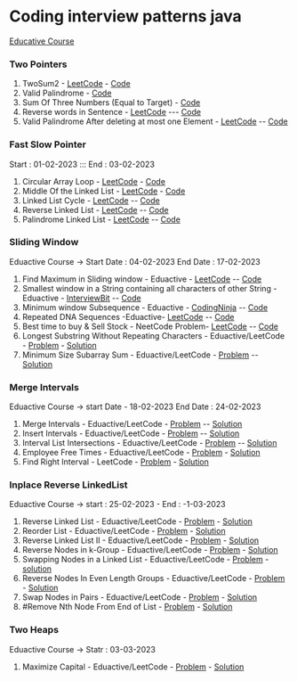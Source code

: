 
# Coding interview patterns java

[Educative Course](https://www.educative.io/courses/grokking-coding-interview-patterns-java/)

### Two Pointers
1. TwoSum2 - [LeetCode](https://leetcode.com/problems/two-sum-ii-input-array-is-sorted/description/) - [Code](https://github.com/gopalakrishnan-anbumani/AlgoDS/blob/main/src/com/practise/algo/patterns/two-pointers/TwoSum2.java)
2. Valid Palindrome - [Code](https://github.com/gopalakrishnan-anbumani/AlgoDS/blob/main/src/com/practise/algo/patterns/two-pointers/ValidPalindrome.java)
3. Sum Of Three Numbers (Equal to Target) - [Code](https://github.com/gopalakrishnan-anbumani/AlgoDS/blob/main/src/com/practise/algo/patterns/two-pointers/SumOfThree.java)
4. Reverse words in Sentence - [LeetCode](https://leetcode.com/problems/reverse-words-in-a-string/description/) --- [Code](https://github.com/gopalakrishnan-anbumani/AlgoDS/blob/main/src/com/practise/algo/patterns/two-pointers/ReverseWordsInSentence.java)
5. Valid Palindrome After deleting at most one Element - [LeetCode](https://leetcode.com/problems/valid-palindrome-ii/description/)  -- [Code](https://github.com/gopalakrishnan-anbumani/AlgoDS/blob/main/src/com/practise/algo/patterns/two-pointers/ValidPalindrom2.java)


### Fast Slow Pointer
Start : 01-02-2023 ::: End : 03-02-2023
1. Circular Array Loop - [LeetCode](https://leetcode.com/problems/circular-array-loop/description/) - [Code](https://github.com/gopalakrishnan-anbumani/AlgoDS/blob/main/src/com/practise/algo/patterns/fast-slow-pointer/CircularArrayLoop.java)
2. Middle Of the Linked List - [LeetCode](https://leetcode.com/problems/middle-of-the-linked-list/description/) - [Code](https://github.com/gopalakrishnan-anbumani/AlgoDS/blob/main/src/com/practise/algo/patterns/fast-slow-pointer/MiddleLinkedList.java)
3. Linked List Cycle - [LeetCode](https://leetcode.com/problems/linked-list-cycle/description/) -- [Code](https://github.com/gopalakrishnan-anbumani/AlgoDS/blob/main/src/com/practise/algo/patterns/fast-slow-pointer/LinkedListCycle.java)
4. Reverse Linked List - [LeetCode](https://leetcode.com/problems/reverse-linked-list/description/) -- [Code](https://github.com/gopalakrishnan-anbumani/AlgoDS/blob/main/src/com/practise/algo/patterns/fast-slow-pointer/ReverseLinkedList.java)
5. Palindrome Linked List - [LeetCode](https://leetcode.com/problems/palindrome-linked-list/description/) -- [Code](https://github.com/gopalakrishnan-anbumani/AlgoDS/blob/main/src/com/practise/algo/patterns/fast-slow-pointer/PalindromeLinkedList.java)


### Sliding Window
Eduactive Course -> Start Date : 04-02-2023  End Date : 17-02-2023
1. Find Maximum in Sliding window - Eduactive - [LeetCode](https://leetcode.com/problems/sliding-window-maximum/description/) -- [Code](https://github.com/gopalakrishnan-anbumani/AlgoDS/blob/main/src/com/practise/algo/patterns/sliding-window/FindMaxInWindow.java)
2. Smallest window in a String containing all characters of other String - Eduactive - [InterviewBit](https://www.interviewbit.com/problems/window-string/) -- [Code](https://github.com/gopalakrishnan-anbumani/AlgoDS/blob/main/src/com/practise/algo/patterns/sliding-window/MinWindowString.java)
3. Minimum window Subsequence - Eduactive - [CodingNinja](https://www.codingninjas.com/codestudio/problems/minimum-window-subsequence_2181133?leftPanelTab=0) -- [Code](https://github.com/gopalakrishnan-anbumani/AlgoDS/blob/main/src/com/practise/algo/patterns/sliding-window/MinWindowSubsequence.java)
4. Repeated DNA Sequences -Eduactive- [LeetCode](https://leetcode.com/problems/repeated-dna-sequences/description/) -- [Code](https://github.com/gopalakrishnan-anbumani/AlgoDS/blob/main/src/com/practise/algo/patterns/sliding-window/RepeatedDNASequences.java)
5. Best time to buy & Sell Stock - NeetCode Problem- [LeetCode](https://leetcode.com/problems/best-time-to-buy-and-sell-stock/description/) -- [Code](https://github.com/gopalakrishnan-anbumani/AlgoDS/blob/main/src/com/practise/algo/patterns/sliding-window/BestTimeToBuySellStock.java)
6. Longest Substring Without Repeating Characters - Eduactive/LeetCode - [Problem](https://leetcode.com/problems/longest-substring-without-repeating-characters/description/) - [Solution](https://github.com/gopalakrishnan-anbumani/AlgoDS/blob/main/src/com/practise/algo/patterns/sliding-window/LongestSubstringWithoutRepeatingCharacters.java)
7. Minimum Size Subarray Sum - Eduactive/LeetCode - [Problem](https://leetcode.com/problems/minimum-size-subarray-sum/description/) -- [Solution](https://github.com/gopalakrishnan-anbumani/AlgoDS/blob/main/src/com/practise/algo/patterns/sliding-window/MinSizeSubarraySum.java)


### Merge Intervals
Eduactive Course -> start Date - 18-02-2023 End Date : 24-02-2023
1. Merge Intervals - Eduactive/LeetCode - [Problem](https://leetcode.com/problems/merge-intervals/description/) -- [Solution](https://github.com/gopalakrishnan-anbumani/AlgoDS/blob/main/src/com/practise/algo/MergeIntervals/MergeIntervals.java)
2. Insert Intervals - Eduactive/LeetCode - [Problem](https://leetcode.com/problems/insert-interval/description/) -- [Solution](https://github.com/gopalakrishnan-anbumani/AlgoDS/blob/main/src/com/practise/algo/patterns/merge-intervals/InsertInterval.java)
3. Interval List Intersections - Eduactive/LeetCode - [Problem](https://leetcode.com/problems/interval-list-intersections/description/) -- [Solution](https://github.com/gopalakrishnan-anbumani/AlgoDS/blob/main/src/com/practise/algo/patterns/merge-intervals/IntervalListIntersections.java)
4. Employee Free Times - Eduactive/LeetCode - [Problem](https://leetcode.com/problems/employee-free-time/) - [Solution](https://github.com/gopalakrishnan-anbumani/AlgoDS/blob/main/src/com/practise/algo/patterns/merge-intervals/EmployeeFreeTimes.java)
5. Find Right Interval - LeetCode - [Problem](https://leetcode.com/problems/find-right-interval/description/) - [Solution](https://github.com/gopalakrishnan-anbumani/AlgoDS/blob/main/src/com/practise/algo/patterns/merge-intervals/FindRightInterval.java)

### Inplace Reverse LinkedList
Eduactive Course -> start : 25-02-2023 - End : -1-03-2023
1. Reverse Linked List - Eduactive/LeetCode - [Problem](https://leetcode.com/problems/reverse-linked-list/description/) - [Solution](https://github.com/gopalakrishnan-anbumani/DSAVault/blob/main/src/com/practise/algo/patterns/inplace-reverse-linkedlist/ReverseLinkedList.java)
2. Reorder List - Eduactive/LeetCode - [Problem](https://leetcode.com/problems/reorder-list/description/) - [Solution](https://github.com/gopalakrishnan-anbumani/DSAVault/blob/main/src/com/practise/algo/patterns/inplace-reverse-linkedlist/ReorderList.java)
3. Reverse Linked List II - Eduactive/LeetCode - [Problem](https://leetcode.com/problems/reverse-linked-list-ii/) - [Solution](https://github.com/gopalakrishnan-anbumani/DSAVault/blob/main/src/com/practise/algo/patterns/inplace-reverse-linkedlist/ReverseLinkedList2.java)
4. Reverse Nodes in k-Group - Eduactive/LeetCode - [Problem](https://leetcode.com/problems/reverse-nodes-in-k-group/) - [Solution](https://github.com/gopalakrishnan-anbumani/DSAVault/blob/main/src/com/practise/algo/patterns/inplace-reverse-linkedlist/ReverseNodesinKGroup.java)
5. Swapping Nodes in a Linked List - Eduactive/LeetCode - [Problem](https://leetcode.com/problems/swapping-nodes-in-a-linked-list/description/) - [solution](https://github.com/gopalakrishnan-anbumani/DSAVault/blob/main/src/com/practise/algo/patterns/inplace-reverse-linkedlist/SwappingNodesInLinkedList.java)
6. Reverse Nodes In Even Length Groups - Eduactive/LeetCode - [Problem](https://leetcode.com/problems/reverse-nodes-in-even-length-groups/description/) - [Solution](https://github.com/gopalakrishnan-anbumani/DSAVault/blob/main/src/com/practise/algo/patterns/inplace-reverse-linkedlist/ReverseNodesInEvenLengthGroups.java)
7. Swap Nodes in Pairs - Eduactive/LeetCode - [Problem](https://leetcode.com/problems/swap-nodes-in-pairs/description/) - [Solution](https://github.com/gopalakrishnan-anbumani/DSAVault/blob/main/src/com/practise/algo/patterns/inplace-reverse-linkedlist/SwapNodesInPairs.java)
8. #Remove Nth Node From End of List - [Problem](https://leetcode.com/problems/remove-nth-node-from-end-of-list/description/) - [Solution](https://github.com/gopalakrishnan-anbumani/DSAVault/blob/main/src/com/practise/algo/patterns/inplace-reverse-linkedlist/RemoveNthNodeFromEndList.java)


### Two Heaps
Eduactive Course -> Statr : 03-03-2023
1. Maximize Capital - Eduactive/LeetCode - [Problem](https://leetcode.com/problems/ipo/description/) - [Solution](https://github.com/gopalakrishnan-anbumani/DSAVault/blob/main/src/com/practise/algo/patterns/two-heaps/MaximizeCapital.java)

